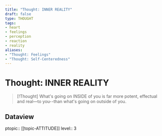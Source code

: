 ```yaml
---
title: "Thought: INNER REALITY"
draft: false
type: THOUGHT
tags:
- heart
- feelings
- perception
- reaction
- reality
aliases:
- "Thought: Feelings"
- "Thought: Self-Centeredness"
---
```

# Thought: INNER REALITY
> [!Thought]
> What's going on INSIDE of you is far more potent, effectual and real—to you--than what's going on outside of you.
> 
## Dataview
ptopic:: [[topic-ATTITUDE]]
level:: 3
